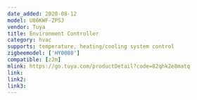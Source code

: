 ```yaml
---
date_added: 2020-08-12
model: U86KWF-ZPSJ
vendor: Tuya
title: Environment Controller
category: hvac
supports: temperature, heating/cooling system control
zigbeemodel: ['HY0080']
compatible: [z2m]
mlink: https://go.tuya.com/productDetail?code=82qhk2e8matq
link: 
link2: 
link3: 
---
```

